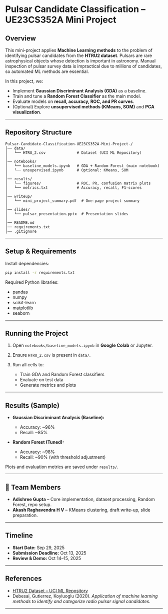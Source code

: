 # Pulsar Candidate Classification – UE23CS352A Mini Project

## Overview

This mini-project applies **Machine Learning methods** to the problem of identifying pulsar candidates from the **HTRU2 dataset**.
Pulsars are rare astrophysical objects whose detection is important in astronomy. Manual inspection of pulsar survey data is impractical due to millions of candidates, so automated ML methods are essential.

In this project, we:

* Implement **Gaussian Discriminant Analysis (GDA)** as a baseline.
* Train and tune a **Random Forest Classifier** as the main model.
* Evaluate models on **recall, accuracy, ROC, and PR curves**.
* (Optional) Explore **unsupervised methods (KMeans, SOM)** and **PCA visualization**.

---

## Repository Structure

```
Pulsar-Candidate-Classification-UE23CS352A-Mini-Project-/
│── data/
│   └── HTRU_2.csv              # Dataset (UCI ML Repository)
│
│── notebooks/
│   └── baseline_models.ipynb   # GDA + Random Forest (main notebook)
│   └── unsupervised.ipynb      # Optional: KMeans, SOM
│
│── results/
│   └── figures/                # ROC, PR, confusion matrix plots
│   └── metrics.txt             # Accuracy, recall, F1-scores
│
│── writeup/
│   └── mini_project_summary.pdf  # One-page project summary
│
│── slides/
│   └── pulsar_presentation.pptx  # Presentation slides
│
│── README.md
│── requirements.txt
│── .gitignore
```

---

## Setup & Requirements

Install dependencies:

```bash
pip install -r requirements.txt
```

Required Python libraries:

* pandas
* numpy
* scikit-learn
* matplotlib
* seaborn

---

## Running the Project

1. Open `notebooks/baseline_models.ipynb` in **Google Colab** or Jupyter.
2. Ensure `HTRU_2.csv` is present in `data/`.
3. Run all cells to:

   * Train GDA and Random Forest classifiers
   * Evaluate on test data
   * Generate metrics and plots

---

## Results (Sample)

* **Gaussian Discriminant Analysis (Baseline):**

  * Accuracy: ~96%
  * Recall: ~85%

* **Random Forest (Tuned):**

  * Accuracy: ~98%
  * Recall: ~90% (with threshold adjustment)

Plots and evaluation metrics are saved under `results/`.

---

## 👥 Team Members

* **Adishree Gupta** – Core implementation, dataset processing, Random Forest, repo setup.
* **Akash Raghavendra H V** – KMeans clustering, draft write-up, slide preparation.

---

## Timeline

* **Start Date:** Sep 29, 2025
* **Submission Deadline:** Oct 13, 2025
* **Review & Demo:** Oct 14–15, 2025

---

## References

* [HTRU2 Dataset – UCI ML Repository](https://archive.ics.uci.edu/ml/datasets/HTRU2)
* Debesai, Gutierrez, Koyluoglu (2020). *Application of machine learning methods to identify and categorize radio pulsar signal candidates.*

---
